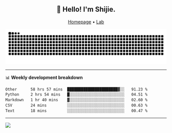<h2 align="center">👋 Hello! I'm Shijie.</h2>
<p align="center">
  <a href="https://xu-shi-jie.github.io"> Homepage</a> •
  <a href="https://onodalab.ees.hokudai.ac.jp"> Lab </a>
</p>

![Snake animation](https://github.com/xu-shi-jie/xu-shi-jie/blob/output/github-snake.svg)


-------

📊 **Weekly development breakdown**
<!--START_SECTION:waka-->

```txt
Other      58 hrs 57 mins  ██████████████████████▓░░   91.23 %
Python     2 hrs 54 mins   █░░░░░░░░░░░░░░░░░░░░░░░░   04.51 %
Markdown   1 hr 40 mins    ▓░░░░░░░░░░░░░░░░░░░░░░░░   02.60 %
CSV        24 mins         ░░░░░░░░░░░░░░░░░░░░░░░░░   00.63 %
Text       18 mins         ░░░░░░░░░░░░░░░░░░░░░░░░░   00.47 %
```

<!--END_SECTION:waka-->

-------
![](https://komarev.com/ghpvc/?username=xu-shi-jie&style=flat-square&color=blue) 
